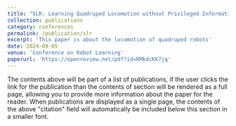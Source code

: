 ```yaml
---
title: "SLR: Learning Quadruped Locomotion without Privileged Information"
collection: publications
category: conferences
permalink: /publication/slr
excerpt: 'This paper is about the locomotion of quadruped robots'
date: 2024-09-05
venue: 'Conference on Robot Learning'
paperurl: 'https://openreview.net/pdf?id=RMkdcKK7jq'
---
```


The contents above will be part of a list of publications, if the user clicks the link for the publication than the contents of section will be rendered as a full page, allowing you to provide more information about the paper for the reader. When publications are displayed as a single page, the contents of the above "citation" field will automatically be included below this section in a smaller font.

